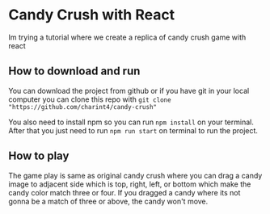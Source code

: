 # Candy Crush with React

Im trying a tutorial where we create a replica of candy crush game with react

## How to download and run

You can download the project from github or if you have git in your local computer you can clone this repo with
`git clone "https://github.com/charint4/candy-crush" `

You also need to install npm so you can run `npm install` on your terminal.
After that you just need to run `npm run start` on terminal to run the project.

## How to play

The game play is same as original candy crush where you can drag a candy image to adjacent side which is top, right, left, or bottom which make the candy color match three or four. If you dragged a candy where its not gonna be a match of three or above, the candy won't move.
